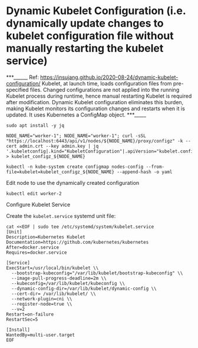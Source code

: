 # Dynamic Kubelet Configuration (i.e. dynamically update changes to kubelet configuration file without manually restarting the kubelet service)

***______
Ref: https://insujang.github.io/2020-08-24/dynamic-kubelet-configuration/
Kubelet, at launch time, loads configuration files from pre-specified files. Changed configurations are not applied into the running Kubelet process during runtime, hence manual restarting Kubelet is required after modification.
Dynamic Kubelet configuration eliminates this burden, making Kubelet monitors its configuration changes and restarts when it is updated. It uses Kubernetes a ConfigMap object.
***_____

`sudo apt install -y jq`


```
NODE_NAME="worker-1"; NODE_NAME="worker-1"; curl -sSL "https://localhost:6443/api/v1/nodes/${NODE_NAME}/proxy/configz" -k --cert admin.crt --key admin.key | jq '.kubeletconfig|.kind="KubeletConfiguration"|.apiVersion="kubelet.config.k8s.io/v1beta1"' > kubelet_configz_${NODE_NAME}
```

```
kubectl -n kube-system create configmap nodes-config --from-file=kubelet=kubelet_configz_${NODE_NAME} --append-hash -o yaml
```

Edit node to use the dynamically created configuration
```
kubectl edit worker-2
```

Configure Kubelet Service

Create the `kubelet.service` systemd unit file:

```
cat <<EOF | sudo tee /etc/systemd/system/kubelet.service
[Unit]
Description=Kubernetes Kubelet
Documentation=https://github.com/kubernetes/kubernetes
After=docker.service
Requires=docker.service

[Service]
ExecStart=/usr/local/bin/kubelet \\
  --bootstrap-kubeconfig="/var/lib/kubelet/bootstrap-kubeconfig" \\
  --image-pull-progress-deadline=2m \\
  --kubeconfig=/var/lib/kubelet/kubeconfig \\
  --dynamic-config-dir=/var/lib/kubelet/dynamic-config \\
  --cert-dir= /var/lib/kubelet/ \\
  --network-plugin=cni \\
  --register-node=true \\
  --v=2
Restart=on-failure
RestartSec=5

[Install]
WantedBy=multi-user.target
EOF
```
